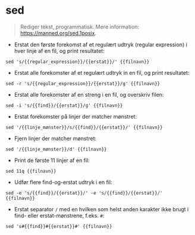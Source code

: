 # sed

> Rediger tekst, programmatisk.
> Mere information: <https://manned.org/sed.1posix>.

- Erstat den første forekomst af et regulært udtryk (regular expression) i hver linje af en fil, og print resultatet:

`sed 's/{{regular_expression}}/{{erstat}}/' {{filnavn}}`

- Erstat alle forekomster af et regulært udtryk in en fil, og print resultatet:

`sed -r 's/{{regular_expression}}/{{erstat}}/g' {{filnavn}}`

- Erstat alle forekomster af en streng i en fil, og overskriv filen:

`sed -i 's/{{find}}/{{erstat}}/g' {{filnavn}}`

- Erstat forekomster på linjer der matcher mønstret:

`sed '/{{linje_mønster}}/s/{{find}}/{{erstat}}/' {{filnavn}}`

- Fjern linjer der matcher mønstret:

`sed '/{{linje_mønster}}/d' {{filnavn}}`

- Print de første 11 linjer af en fil:

`sed 11q {{filnavn}}`

- Udfør flere find-og-erstat udtryk i en fil:

`sed -e 's/{{find}}/{{erstat}}/' -e 's/{{find}}/{{erstat}}/' {{filnavn}}`

- Erstat separator `/` med en hvilken som helst anden karakter ikke brugt i find- eller erstat-mønstrene, f.eks. `#`:

`sed 's#{{find}}#{{erstat}}#' {{filnavn}}`
